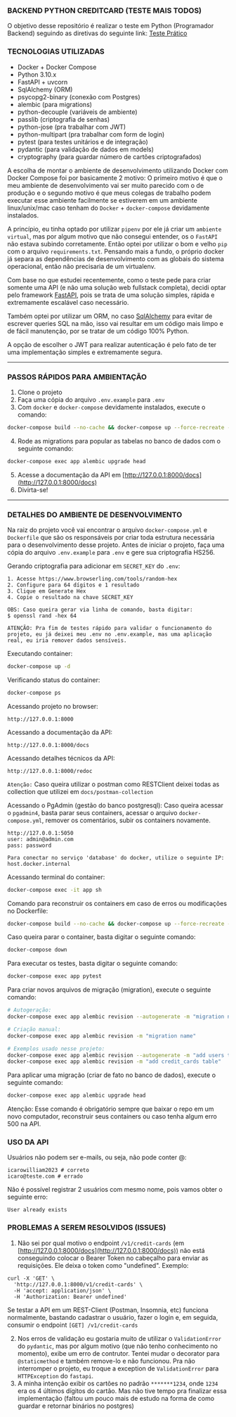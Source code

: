 ### BACKEND PYTHON CREDITCARD (TESTE MAIS TODOS)
O objetivo desse repositório é realizar o teste em Python (Programador Backend) seguindo as diretivas do seguinte link: [Teste Prático](https://github.com/MaisTodos/backend-python-creditcard)

### TECNOLOGIAS UTILIZADAS
 - Docker + Docker Compose
 - Python 3.10.x
 - FastAPI + uvcorn
 - SqlAlchemy (ORM)
 - psycopg2-binary (conexão com Postgres)
 - alembic (para migrations)
 - python-decouple (variáveis de ambiente)
 - passlib (criptografia de senhas)
 - python-jose (pra trabalhar com JWT)
 - python-multipart (pra trabalhar com form de login)
 - pytest (para testes unitários e de integração)
 - pydantic (para validação de dados em models)
 - cryptography (para guardar número de cartões criptografados)

A escolha de montar o ambiente de desenvolvimento utilizando Docker com Docker Compose foi por basicamente 2 motivo: O primeiro motivo é que o meu ambiente de desenvolvimento vai ser muito parecido com o de produção e o segundo motivo é que meus colegas de trabalho podem executar esse ambiente facilmente se estiverem em um ambiente linux/unix/mac caso tenham do `Docker` + `docker-compose` devidamente instalados.

A princípio, eu tinha optado por utilizar `pipenv` por ele já criar um `ambiente virtual`, mas por algum motivo que não consegui entender, os o `FastAPI` não estava subindo corretamente. Então optei por utilizar o bom e velho `pip` com o arquivo `requirements.txt`. Pensando mais a fundo, o próprio docker já separa as dependências de desenvolvimento com as globais do sistema operacional, então não precisaria de um virtualenv.

Com base no que estudei recentemente, como o teste pede para criar somente uma API (e não uma solução web fullstack completa), decidi optar pelo framework [FastAPI](https://fastapi.tiangolo.com/), pois se trata de uma solução simples, rápida e extremamente escalável caso necessário.

Também optei por utilizar um ORM, no caso [SqlAlchemy](https://www.sqlalchemy.org/) para evitar de escrever queries SQL na mão, isso vai resultar em um código mais limpo e de fácil manutenção, por se tratar de um código 100% Python.

A opção de escolher o JWT para realizar autenticação é pelo fato de ter uma implementação simples e extremamente segura.

---

### PASSOS RÁPIDOS PARA AMBIENTAÇÃO
1. Clone o projeto
2. Faça uma cópia do arquivo `.env.example` para `.env`
3. Com `docker` e `docker-compose` devidamente instalados, execute o comando:
```bash
docker-compose build --no-cache && docker-compose up --force-recreate -d
```
4. Rode as migrations para popular as tabelas no banco de dados com o seguinte comando:
```bash
docker-compose exec app alembic upgrade head
```
5. Acesse a documentação da API em [http://127.0.0.1:8000/docs](http://127.0.0.1:8000/docs) 
6. Divirta-se!

---

### DETALHES DO AMBIENTE DE DESENVOLVIMENTO
Na raiz do projeto você vai encontrar o arquivo `docker-compose.yml` e `Dockerfile` que são os responsáveis por criar toda estrutura necessária para o desenvolvimento desse projeto.
Antes de iniciar o projeto, faça uma cópia do arquivo `.env.example` para `.env` e gere sua criptografia HS256.

Gerando criptografia para adicionar em `SECRET_KEY` do `.env`:
```
1. Acesse https://www.browserling.com/tools/random-hex
2. Configure para 64 dígitos e 1 resultado
3. Clique em Generate Hex
4. Copie o resultado na chave SECRET_KEY

OBS: Caso queira gerar via linha de comando, basta digitar:
$ openssl rand -hex 64

ATENÇÃO: Pra fim de testes rápido para validar o funcionamento do projeto, eu já deixei meu .env no .env.example, mas uma aplicação real, eu iria remover dados sensíveis.
```

Executando container:
```bash
docker-compose up -d
```

Verificando status do container:
```bash
docker-compose ps
```


Acessando projeto no browser:
```
http://127.0.0.1:8000
```

Acessando a documentação da API:
```
http://127.0.0.1:8000/docs
```

Acessando detalhes técnicos da API:
```
http://127.0.0.1:8000/redoc
```

`Atenção:` Caso queira utilizar o postman como RESTClient deixei todas as collection que utilizei em `docs/postman-collection`

Acessando o PgAdmin (gestão do banco postgresql):
Caso queira acessar o `pgadmin4`, basta parar seus containers, acessar o arquivo `docker-compose.yml`, remover os comentários, subir os containers novamente.
```
http://127.0.0.1:5050
user: admin@admin.com
pass: password

Para conectar no serviço 'database' do docker, utilize o seguinte IP:
host.docker.internal
```

Acessando terminal do container:
```bash
docker-compose exec -it app sh
```

Comando para reconstruir os containers em caso de erros ou modificações no Dockerfile:
```bash
docker-compose build --no-cache && docker-compose up --force-recreate -d
```

Caso queira parar o container, basta digitar o seguinte comando:
```bash
docker-compose down
```

Para executar os testes, basta digitar o seguinte comando:
```bash
docker-compose exec app pytest
```

Para criar novos arquivos de migração (migration), execute o seguinte comando:
```bash
# Autogeração:
docker-compose exec app alembic revision --autogenerate -m "migration name"

# Criação manual: 
docker-compose exec app alembic revision -m "migration name"

# Exemplos usado nesse projeto:
docker-compose exec app alembic revision --autogenerate -m "add users table"
docker-compose exec app alembic revision -m "add credit_cards table"
```

Para aplicar uma migração (criar de fato no banco de dados), execute o seguinte comando:
```bash
docker-compose exec app alembic upgrade head
```
Atenção: Esse comando é obrigatório sempre que baixar o repo em um novo computador, reconstruir seus containers ou caso tenha algum erro 500 na API.

### USO DA API
Usuários não podem ser e-mails, ou seja, não pode conter @:
```
icarowilliam2023 # correto
icaro@teste.com # errado
```

Não é possível registrar 2 usuários com mesmo nome, pois vamos obter o seguinte erro:
```
User already exists
```

### PROBLEMAS A SEREM RESOLVIDOS (ISSUES)
1. Não sei por qual motivo o endpoint `/v1/credit-cards` (em [http://127.0.0.1:8000/docs](http://127.0.0.1:8000/docs)) não está conseguindo colocar o Bearer Token no cabeçalho para enviar as requisições. Ele deixa o token como "undefined". Exemplo:
```
curl -X 'GET' \
  'http://127.0.0.1:8000/v1/credit-cards' \
  -H 'accept: application/json' \
  -H 'Authorization: Bearer undefined'
```
Se testar a API em um REST-Client (Postman, Insomnia, etc) funciona normalmente, bastando cadastrar o usuário, fazer o login e, em seguida, consumir o endpoint `[GET] /v1/credit-cards`

2. Nos erros de validação eu gostaria muito de utilizar o `ValidationError` do `pydantic`, mas por algum motivo (que não tenho conhecimento no momento), exibe um erro de contrutor. Tentei mudar o decorator para `@staticmethod` e também remove-lo e não funcionou. Pra não interromper o projeto, eu troque a exception de `ValidationError` para `HTTPException` do `fastapi`.
3. A minha intenção exibir os cartões no padrão `*******1234`, onde `1234` era os 4 últimos dígitos do cartão. Mas não tive tempo pra finalizar essa implementação (faltou um pouco mais de estudo na forma de como guardar e retornar binários no postgres)